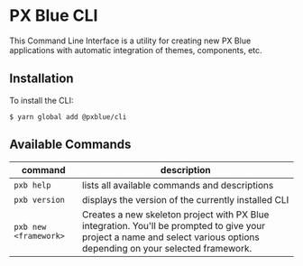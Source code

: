 # PX Blue CLI
This Command Line Interface is a utility for creating new PX Blue applications with automatic integration of themes, components, etc.

## Installation
To install the CLI:
```shell
$ yarn global add @pxblue/cli
```

## Available Commands
|command                | description                                                                                                                                                              |
|-----------------------|--------------------------------------------------------------------------------------------------------------------------------------------------------------------------|
| `pxb help`            | lists all available commands and descriptions                                                                                                                            |
| `pxb version`         | displays the version of the currently installed CLI                                                                                                                      |
| `pxb new <framework>` | Creates a new skeleton project with PX Blue integration. You'll be prompted to give your project a name and select various options depending on your selected framework. |
